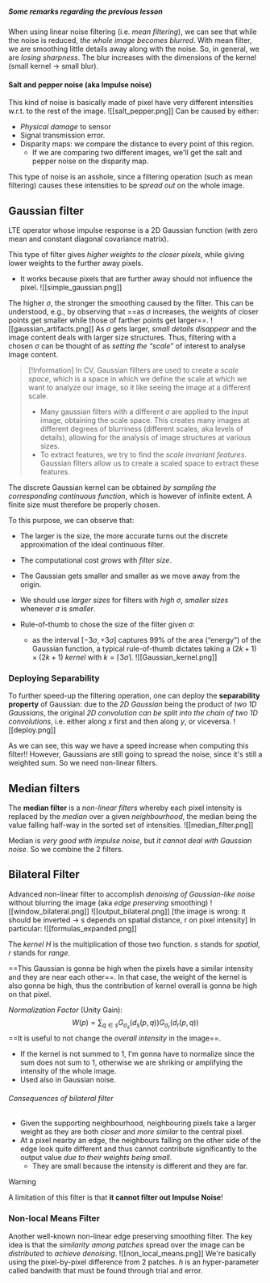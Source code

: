 ##### Some remarks regarding the previous lesson
When using linear noise filtering (i.e. _mean filtering_), we can see that while the noise is reduced, _the whole image becomes blurred_. 
With mean filter, we are smoothing little details away along with the noise. So, in general, we are _losing sharpness_.
The blur increases  with the dimensions of the kernel (small kernel -> small blur). 

#### Salt and pepper noise (aka Impulse noise)
This kind of noise is basically made of pixel have very different intensities w.r.t. to the rest of the image. 
![[salt_pepper.png]]
Can be caused by either:
- _Physical damage_ to sensor
- Signal transmission error. 
- Disparity maps: we compare the distance to every point of this region.  
	- If we are comparing two different images, we'll get the salt and pepper noise on the disparity map.  

This type of noise is an asshole, since a filtering operation (such as mean filtering) causes these intensities to be _spread out_ on the whole image. 

## Gaussian filter
LTE operator whose impulse response is a 2D Gaussian function (with zero mean and constant diagonal covariance matrix). 

This type of filter gives _higher weights to the closer pixels_, while giving lower weights to the further away pixels. 
- It works because pixels that are further away should not influence the pixel. ![[simple_gaussian.png]]

The higher $\sigma$, the stronger the smoothing caused by the filter. This can be understood, e.g., by observing that ==as $\sigma$ increases, the weights of closer points get smaller while those of farther points get larger==.
![[gaussian_artifacts.png]]
As $\sigma$ gets larger, _small details disappear_ and the image content deals with larger size structures. Thus, filtering with a chosen $\sigma$ can be thought of as _setting the “scale”_ of interest to analyse image content.

>[!Information]
>In CV, Gaussian fillters are used to create a _scale space_, which is a space in which we define the scale at which we want to analyze our image, so it like seeing the image at a different scale.
> - Many gaussian filters with a different $\sigma$ are applied to the input image, obtaining the scale space. This creates many images at different degrees of blurriness (different scales, aka levels of details), allowing for the analysis of image structures at various sizes. 
> - To extract features, we try to find the _scale invariant features_. Gaussian filters allow us to create a scaled space to extract these features. 

The discrete Gaussian kernel can be obtained _by sampling the corresponding continuous function_, which is however of infinite extent. A finite size must therefore be properly chosen.

To this purpose, we can observe that: 
- The larger is the size, the more accurate turns out the discrete approximation of the ideal continuous filter. 
- The computational cost _grows_ with _filter size_. 
- The Gaussian gets smaller and smaller as we move away from the origin.

- We should use _larger sizes_ for filters with _high_ $\sigma$, _smaller sizes_ whenever $\sigma$ is _smaller_. 
- Rule-of-thumb to chose the size of the filter given $\sigma$: 
	- as the interval $[−3\sigma, +3\sigma]$ captures 99% of the area (“energy”) of the Gaussian function, a typical rule-of-thumb dictates taking a $(2k + 1)×(2k + 1)$ _kernel_ with $k = \lceil 3\sigma \rceil$.
![[Gaussian_kernel.png]]

### Deploying Separability
To further speed-up the filtering operation, one can deploy the __separability property__ of Gaussian: due to the _2D Gaussian_ being the product of _two 1D Gaussians_, the original _2D convolution can be split into the chain of two 1D convolutions_, i.e. either along $x$ first and then along $y$, or viceversa.
![[deploy.png]]

As we can see, this way we have a speed increase when computing this filter!!
However, Gaussians are still going to spread the noise, since it's still a weighted sum. So we need non-linear filters. 

## Median filters
The __median filter__ is a _non-linear filters_ whereby each pixel intensity is replaced by the _median_ over a given _neighbourhood_, the median being the value falling half-way in the sorted set of intensities.
![[median_filter.png]]

Median is _very good with impulse noise_, but _it cannot deal with Gaussian noise._
So we combine the 2 filters. 

## Bilateral Filter
Advanced non-linear filter to accomplish _denoising of Gaussian-like noise_ without blurring the image (aka _edge preserving_ smoothing)
![[window_bilateral.png]]
![[output_bilateral.png]]
[the image is wrong: it should be inverted -> s depends on spatial distance, r on pixel intensity]
In particular:
![[formulas_expanded.png]]

The _kernel_ $H$ is the multiplication of those two function. $s$ stands for _spatial_, $r$ stands for _range_.

==This Gaussian is gonna be high when the pixels have a similar intensity and they are near each other==. In that case, the weight of the kernel is also gonna be high, thus the contribution of kernel overall is gonna be high on that pixel. 

_Normalization Factor_ (Unity Gain):
$$W(p) = \sum_{q \in s} G_{\sigma_{s}} (d_s(p,q)) G_{\sigma_{r}} (d_r(p,q))$$
==It is useful to not change the _overall intensity_ in the image==.
- If the kernel is not summed to 1, I'm gonna have to normalize since the sum does not sum to 1, otherwise we are shriking or amplifying the intensity of the whole image. 
- Used also in Gaussian noise. 

###### Consequences of bilateral filter
- Given the supporting neighbourhood, neighbouring pixels take a larger weight as they are both _closer_ and _more similar_ to the central pixel. 
- At a pixel nearby an edge, the neighbours falling on the other side of the edge look quite different and thus cannot contribute significantly to the output value _due to their weights being small_.
	- They are small because the intensity is different and they are far. 

>[!WARNING]
>A limitation of this filter is that __it cannot filter out Impulse Noise__!
### Non-local Means Filter
Another well-known non-linear edge preserving smoothing filter. The key idea is that the _similarity among patches_ spread over the image can be _distributed_ to _achieve denoising_.
![[non_local_means.png]]
We're basically using the pixel-by-pixel difference from 2 patches. 
$h$ is an hyper-parameter called bandwith that must be found through trial and error. 